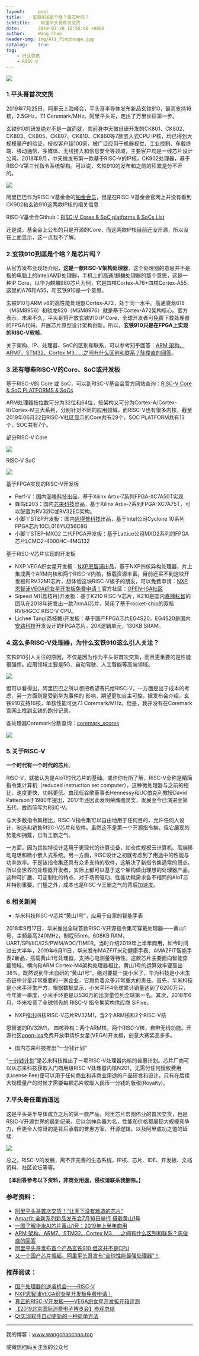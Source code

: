 ```yaml
---
layout:     post
title:    玄铁910是个啥？是芯片吗？
subtitle:	 阿里平头哥首次交货
date:       2019-07-28 10:55:40 +0800
author:     Wang Chao
header-img: img/Ali_Pingtouge.jpg
catalog:    true
tag:
    - 行业资讯
    - RISC-V
---
```


![](http://pics0.baidu.com/feed/f636afc379310a557d434b61e9946dac83261012.jpeg?token=04579b916adec942ecc3ce775b65fd99&s=121DA16C0558BDCC1C5E8C9E0300B09B)

### 1.平头哥首次交货

2019年7月25日，阿里云上海峰会，平头哥半导体发布新品玄铁910，最高支持16核，2.5GHz，7.1 Coremark/MHz。阿里平头哥，走出了万里长征第一步。


玄铁910的研发绝对不是一蹴而就，其前身中天微自研开发的CK801、CK802、CK803、CK805、CK807、CK810、CK860等7款嵌入式CPU IP核，均已得到大规模量产的验证，授权客户超100家，被广泛应用于机器视觉、工业控制、车载终端、移动通信、多媒体、无线接入和信息安全等领域，主要客户均是一线芯片设计公司。2018年9月，中天微发布第一款基于RISC-V的IP核，CK902处理器，基于RISC-V第三代指令系统架构。可以说，玄铁910的发布和之前的积累是分不开的。

![](https://media.bjnews.com.cn/cover/2019/07/25/4818521426573208294.jpg)

阿里巴巴作为RISC-V基金会的[铂金会员](https://riscv.org/membership/?action=viewlistings)，但是在RISC-V基金会官网上并没有看到CK902和玄铁910这两款IP核的相关信息：

RISC-V基金会Github：[RISC-V Cores & SoC platforms & SoCs List](https://github.com/riscv/riscv-cores-list)

还是说，基金会上公布的只是开源的Core，而这两款IP核目前还没开源，所以没在上面显示，这一点我不了解。

### 2.玄铁910到底是个啥？是芯片吗？

从官方发布会现场介绍，**这是一款RISC-V架构处理器**，这个处理器的意思并不是指的电脑上的Intel/AMD处理器，手机上的高通/麒麟处理器的那个意思，这是一种IP Core，以华为麒麟980芯片为例，它是四核Cortex-A76+四核Cortex-A55，这里的A76和A55，和玄铁910是一个意思。

玄铁910与ARM v8的高性能处理器Cortex-A72，处于同一水平。高通骁龙618（MSM8956）和骁龙620（MSM8976）就是基于Cortex-A72架构核心。官方表示，未来不久，平头哥将开放玄铁910 IP Core，全球开发者可免费下载处理器的FPGA代码，开展芯片原型设计架构创新。所以，**玄铁910只是在FPGA上实现的RISC-V软核**。

关于架构、IP、处理器、SoC的区别和联系，可以参考知乎回答：[ARM 架构、ARM7、STM32、Cortex M3......之间有什么区别和联系？陈俊直的回答](https://www.zhihu.com/question/22464046/answer/21450143)。

### 3.还有哪些RISC-V的Core、SoC或开发板

基于RISC-V的 Core 或 SoC，可以到RISC-V基金会官方网站查询：[RISC-V Core & SoC PLATFORMS & SoCs](https://riscv.org/risc-v-cores/)

ARM处理器按位数可分为32位和64位，按架构又可分为Cortex-A/Cortex-R/Cortex-M三大系列，分别针对不同的应用领域。而RISC-V也有很多内核，截至2019年06月22日RISC-V社区显示的Core共有29个，SOC PLATFORM共有13个，SOC共有7个。

部分RISC-V Core

![](https://pic4.zhimg.com/80/v2-d85074b928b00ed623223cdee98816d3_hd.jpg)

RISC-V SoC

![](https://pic1.zhimg.com/80/v2-8300bca7fc8cc77923e64634bba67200_hd.jpg)

基于FPGA实现的RISC-V开发板

- Perf-V：国内[澎峰科技](http://perfxlab.com)出品，基于Xilinx Artix-7系列FPGA-XC7A50T实现
- 蜂鸟E203：国内[芯来科技](http://www.nucleisys.com/)出品，基于Xilinx Artix-7系列FPGA-XC7A75T，可以配置为RV32IC或RV32EC架构。
- 小脚丫STEP开发板：国内[思得普科技](https://www.stepfpga.com/)出品，基于Intel公司Cyclone 10系列FPGA芯片10CL016YU256C8G
- 小脚丫STEP-MXO2 二代FPGA开发板：基于Lattice公司MXO2系列的FPGA芯片LCMO2-4000HC-4MG132

基于RISC-V芯片实现的开发板

- NXP VEGA织女星开发板：[NXP恩智浦](https://www.nxp.com/cn/)出品，基于NXP四核异构处理器，片上集成两个ARM内核和两个RISC-V内核，板载资源丰富。目前还买不到这块开发板和RV32M1芯片，想体验这块RISC-V板子的朋友，可以免费申请：[NXP恩智浦VEGA织女星开发板免费申请！](http://www.wangchaochao.top/2019/05/22/Vega-Lite/)官方社区：[OPEN-ISA社区](https://open-isa.cn)
- Sipeed M1(荔枝丹)开发板：基于K210 RISC-V芯片，K210是国内[嘉楠耘智](https://kendryte.com/)的团队在2018年研发出一款7nmAI芯片，采用了基于rocket-chip的双核RV64GCC RISC-V CPU。
- Lichee Tang(荔枝糖)开发板：基于国产FPGA芯片EG4S20，EG4S20是国内[安路科技](http://www.anlogic.com/)开发设计的FPGA芯片，20K逻辑单元，130KB SRAM。

### 4.这么多RISC-V处理器，为什么玄铁910这么引人关注？

玄铁910引人关注的原因，不仅是因为作为平头哥首次交货，而且更重要的是性能很强悍。应用领域主要是5G、自动驾驶、人工智能等高端领域。

![](http://pics6.baidu.com/feed/0d338744ebf81a4cd378e47888fb4e5c242da60b.jpeg?token=8a9a9660262dd8e595a15847c99ca9b7&s=921DE16C03F0B7CA5C7E1C100300109B)

但可以看得出，阿里巴巴之所以想把希望寄托给RISC-V，一方面是出于成本的考虑，另一方面则是受到华为事件的
影响，期望更加自主可控。据发布会介绍，玄铁910支持16核，单核性能可达7.1 Coremark/MHz。但是，我并没有在Coremark官网上找到玄铁的跑分记录。

各处理器Coremark分数查询：[coremark_scores](https://www.eembc.org/coremark/scores.php)

![](https://wcc-blog.oss-cn-beijing.aliyuncs.com/img/CoremarkScore.jpg)

### 5.关于RISC-V

**一个时代有一个时代的芯片**。

RISC-V，就被认为是AIoT时代芯片的基础。或许你有所了解，RISC-V全称是精简指令集计算机（reduced instruction set computer），这种微处理器与之前的相比，速度更快、功耗更低。由现任谷歌董事长Hennessy和UC伯克利教授David Patterson于1980年提出，2017年还因此发明荣膺图灵奖，发展至今已演进至第五代，故而简写为RSIC-V。

与大多数指令集相比，RISC-V指令集可以自由地用于任何目的，允许任何人设计、制造和销售RISC-V芯片和软件。虽然这不是第一个开源指令集，但它展现的势能和拥戴，已有王霸之气。

一方面，因为其独特设计适用于更现代的计算设备，如仓库规模云计算机、高端移动电话和微小嵌入式系统。另一方面，RISC设计之初就考虑到了用途中的性能与功率效率。于是该指令集还具有众多支持的软件，这解决了新指令集通常的弱点。所以全世界的处理器开发者，实际上都可以基于这个架构做出理想的处理器产品。这种可扩展、可定制化的特点，对于场景驱动、性能功耗需求各不相同的AIoT芯片特别重要。门槛之外，成本也是RISC-V王霸之气的背后加速度。

### 6.相关新闻

- 华米科技RISC-V芯片“黄山1号”，应用于自家的智能手表

2018年9月17日，华米推出全球首款RISC-V开源指令集可穿戴处理器——黄山1号，主频最高240MHz，制程55nm，608KB RAM，UART/SPI/IIC/I2S/PWM/ADC/TIMER。当时介绍2019年上半年商用，如今时间过去大半年，2019年6月11日，华米发布MAZFIT米动健康手表、AMAZFIT智能手表2新品，搭载黄山1号处理器，支持心电测量等特性。这款芯片主要面向智能穿戴领域，横向和ARM Cortex-M4架构处理器相比，黄山1号的运算效率要高出38%。既然说到华米自研的“黄山1号”，绝对要提一提小米了。华为科技是小米生态链中分量非常重要的一家企业，它肩负着众多非常重大的责任。首先，华米科技是小米手环生产方，根据数据显示，小米手环4全球累计销量达到了6200万只，今年第一季度，小米手环更是以530万的出货量位列全球第一名。其次，2018年6月，华米投资了全球领先的 RISC-V 指令集架构供应商 SiFive。

- NXP推出四核RISC-V芯片RV32M1，含2个ARM核和2个RISC-V核

恩智浦的RV32M1， 四核异构：两个ARM核，两个RISC-V核，自带无线功能。开源社区[open-isa](open-isa.cn)免费开放申请织女星(VEGA)开发板，创意大赛奖品多多。

- 国内芯来科技推出“一分钱计划”

“[一分钱计划](https://www.nucleisys.com/plan.php)”是芯来科技推出了一项RISC-V处理器内核的普惠计划。芯片厂商可以从芯来科技获取入门商用级RISC-V处理器内核N201，无需付任何授权费用(License Fee)便可以用于任何商业和非商业用途的产品研发和设计，只有在后续大规模量产的时候才需要每颗芯片收取人民币一分钱的版税(Royalty)。

### 7.平头哥任重而道远

这是平头哥半导体成立之后的第一款产品，阿里芯片宏图伟业的首次交货，也是RSIC-V开源世界的最新纪录。它以剑神兵器为名，性能和价格都展现大规模竞争力，但更令人惊讶的是背后承载的普惠方案、开源逻辑，以及阿里成功之道的延续.

![](http://pics2.baidu.com/feed/adaf2edda3cc7cd9ffc47acd67d00f3ab90e910b.jpeg?token=90ec9d80fb15a662106e9db6fc24a1cf&s=BA7771848061FCE6DD0C58990300D088)

总之，RISC-V的发展，离不开完善的生态系统，IP核、芯片、IDE、开发板、文档资料、社区论坛等等。

【**本回答参考以下资料，非商业用途，侵权请联系我删除。**】

### 参考资料：

- [阿里平头哥首次交货！“让天下没有难造的芯片”](http://baijiahao.baidu.com/s?id=1640007711630275604&wfr=spider&for=pc)
- [Amazfit 全新系列新品发布会7月16日举行 搭载黄山1号](http://sznews.tetimes.com/tech/20190709/7988.html)
- [一图了解华米AI芯片黄山1号：2019年上半年商用](http://tech.ifeng.com/a/20180917/45171511_0.shtml)
- [ARM 架构、ARM7、STM32、Cortex M3......之间有什么区别和联系？陈俊直的回答](https://www.zhihu.com/question/22464046/answer/21450143)
- [阿里平头哥发布首个产品玄铁910 但这并不是CPU](http://www.bjnews.com.cn/finance/2019/07/25/607822.html)
- [又一个国产芯片崛起，阿里平头哥发布“全球性能最强处理器”！ ](http://www.sohu.com/a/329541709_766672)

### 推荐阅读：

- [国产处理器的逆袭机会——RISC-V](http://www.wangchaochao.top/2019/04/27/ESBF/)
- [NXP恩智浦VEGA织女星开发板免费申请！](http://www.wangchaochao.top/2019/05/22/Vega-Lite/)
- [真正的RISC-V开发板——VEGA织女星开发板开箱评测](http://www.wangchaochao.top/2019/06/22/VEGA-4/)
- [【2019北京国际消费电子博览会】参观总结](http://www.wangchaochao.top/2019/06/30/Beijing-CEE/)
- [Qt实现软件自动更新的一种简单方法](http://www.wangchaochao.top/2019/03/31/Qt-Update/)

--------

我的博客：www.wangchaochao.top

或微信扫码关注我的公众号
